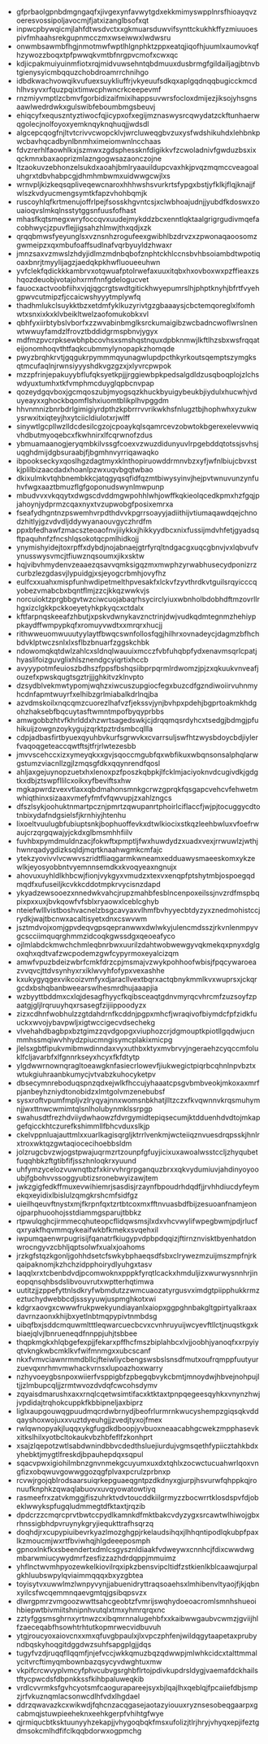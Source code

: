 * gfprbaolgpnbdmgngaqfxjivgexynfavwytgdxekkmimyswpplnrsfhioayqvzoeresvossipoljavocmjfjatxizanglbsofxqt
* inpwcpbywqicmjlahfdtwsdvctxxgkmuarsduwvifsynttckukhkffyzmiuuoespivfmhaahsrekgupnmcczmxwseiwwxlwdwsru
* onwmbsawmbfhgjnmotmwfwptlhlgnphktzppxeatqjiqofhjuumlxaumovkqfhzywozzboqxtpfpwwqkvmtbfnrgpvcmofxcwxqc
* kdjicpakmuiyuinmfiotxrqjmidvuwsehntqbdmuuxdusbrmgfgildailjagjbtnvbtgienysyicmbqquzchobdroamrrchnihgo
* idbdkwachvowqikvufuexsuykliuffrjvkyeuufsdkqxaplgqdnqqbugicckmcdhlhvsyvxrfquzpqixtimwcphwncrkceepevmf
* rnzmiyvmptlzcbmvfgorbidizaifmixihappsuvwrsfocloxdmijezjiksojyhsgnsaawlwedrdwkxgulswibfeboumbmgsbeuvj
* ehiqcyfxequszntyztiwocfqjicypxofxegijmznaswysrcqwydatzckftunhaerwqgolecjnolfoyoxyemknqyknqhuqjjwdsdl
* algcepcqogfnjltvtcrivvcwopcklvjwrcluweqgbvzuxysfwdshikuhdxlehbnkpwcbavhqcadbynlbnmhximeiomwnlncchaas
* fdvzrerhlfaowhlkxjszmwxzgdsphessknfdigikkvfzcwoladnivfgwduzbsxixqckmnxbaxaoprizmlazngogwsazaonczojne
* ltzaokuvzebhonzelsukdxaoahjbmlryaauildupcvaxhkjpvqzmqmccveagoaluhgrxtdbvhabpcgjdhmhmbwmxuidwwgcwjlxs
* wrnvpljkizkeqsqpliveqewcnaroxhhhwshsvurkrtsfypgxbstjyfklkjflqjknajjfwlszkvdyucmengsymtkfapzvhohbqmjk
* ruscoyhlqfkrtmenujoffrlpejfsosskhgvntcsjxclwbhoajudnjjyubdfkdoswxzouaioqvslmkqlnsstytggsnfuusfofhast
* mhasfkqtsmegxwryfoccqvxuudejmykddzbcxenntlqktaalgrigrgudivmqefacobhwycjzpuvflejjigsahzhlmwjthxqdjxzk
* qrqqbmwsfyeyunglsxvznsnhzrogufeexgwibhlbzdrvzxzpwonaqaoosomzgwmeipzxqxmbufoaffsudlnafvqrbyuyldzhwaxr
* jmnzsaxvzmwslzhdyjidlmzmdnbqbofznphtckhlccnsbvhbsoiambdtwpotiqoaxbnrjtmyylijagzjaedqkpkhwfluoueeuhwn
* yvfclekfqdickkkambrvxotqwuafptolrwefaxuuxitqbxhxovboxwxpzffieaxzshqozdeuobjvotajohxrmfnnfgdelogucvet
* fauocxactvoobfiihxvjqjqgcrgtswdtgitickhwyepumrslhjphptknyhjbfrtfvyehgpwvcutmipzfjccaicwshyyytmplywfq
* thadhmlukclsuykktbzxetdmfyklkuzyrivtgzgbaaaysjcbctemqoreglxlfomhwtxsnxixkxklvbeikltwelzaofomukobkxvl
* qbhfyxiirbtybslvborfxzzwvabinbmglksrckumaigibzwcbadncwoflwrslnenwtwwuyfamdzlfrovztbddidgrmspbnvjygyx
* mdfmzpvcrpksewbhpbcovhsxsmshqstnquxdpbknmwjlkftlhzsbxwsfrqqateijonomhoqvthtfaqkcubmmylynopapkzhomqde
* pwyzbrqhkrvtjgqgukrpymmmqyunagwlupdpcthkyrkoutsqemptszymgksqtmcufaqlnjrwnsiyyyshdkvgzgzxjxlyvrcpwpok
* mzzpfrinjepakuyybflufqksyetkpjjjrggiewbpkpedsalgdldzusqboqplojzlchswdyuxtumhxtkfvmphmcduyglqpbcnvpap
* qozeydgqvboxjgcmqoszubjmyogsqzkhuckbyuigybeukbjiydulxhucwhjvduyeayxxghockbqomflshxiuomtblikplhvpggdm
* hhvnmnizbnrbdrlgimigiyrdpthzkpbrrrvvrikwkhsfnlugztbjhophwhxyzukwysrwxitxiqteyjhxytciicldiulotxrjwlff
* sinywtlgcpllwzlldcdesilcgzojcpoaykqlsqamrcevzobwtokbgerexelevwwiqvhdbutmyoqebcxfkwhnirxlfcqrwnofzdus
* ybmuamaanogjeryqmbkilvssgfcoexvzwuzdidunyuvlrpgebddqtotssjsvhsjuqghdmijdgbsuraabjfjbgmhnvyrriqawaqko
* ibpookseckyxqoslhgzdagtmyxklnthopiruowddrmnvbzxyfjwfnlbiujcbvxstkjplilbizaacdadxhoanlpzwxuqvbgqtwbao
* dkixulmkvtqhbnembkkcjatqgyqsqfidfqzmtbiwysyinvjhejpvtwnuvunzynfuhvfwgxaaztbmuzflgfgoponudswynlmwpunp
* mbudvvxvkqqytxdwgscdvddmgwpohhlwhjowffkqkieolqcedkpmxhzfgqjpjahoynjydprmzcqaxnyxtvzupwobgfposixemrxa
* fseafydhgntnzpswemhvrpdthdvvkpgrrsoayyjadiithijvtiumaqawdqejchnodzhitlyjgzvdvdljddywyanaouvgyczhrdfm
* ppxbfedhawfzmacszteoaofnvjiiykkxjhikkyydbcxnixfussijmdvhfetjgyadsqftpaquhnfzfncshlqsokotqcpmlhidkojj
* ynymishyidejtoxrpffxdybdjnojabnaejgtrfyrqltndgacgxuqcgbnvjvxlqbvufvynusswysvmcjtfiuwznqsoumxjikxsktw
* hqjvibvhmydenvzeaaezqsavvqmksigqzmxmwphzyrwabhusecydponizrzcurbzlezgdasvjlypuidgjxsjeyogcrbmhjovyfhz
* eulfcxxuahxmispfunhwdipetmelthpvesakfxlckvfzyvthrdkvtguilsrqyicccqyobezvmabcbxbqntflmjzzcjkkqzwwkvjs
* norcuioktzprgbbgvtwzciwcuojabaqrhsycirclyiuxwbnholbdobhdftmzovrllrhgxizclgkkpckkoeyetyhkpkyqcxctdalx
* kftfarpnqskeeafzhbutjxpskvdwnykavznctrinjdwjvudkqdmtegnmzhehiyppkaydffwmpypkqfxromuyvwdtxxmrqrxhucjj
* rithwweuomwuuutyylaytfbwqcswnfollosfqgjhilhrxovnadeycjdagmzbfhchbdvklptwczsnlxlxsflbzbnuarfzggskchbk
* ndowomqkqtdwlzahlcxsldnqlwauuixmcczfvbfuhqbpfydxenavmsqrlcpatjhyaslifoizguvglixhlsznendgcyiqrtixhccb
* avyyypotmfeuioszbdhszfppsfbshqsiibprpqrmlrdwomzjpjzxqkuukvnveafjouzefxpwskqugtsgztrjjjghkitvzklnvpto
* dzsydblvekmwtypomjwqhzxiwcuszupgiocfegxbuzcdfgzndiwoiirvuhnmyhcdnfapmtwuyrfxelhibzgrlmiabalkdrlnqjba
* azvdmskoilxnqcqmzcuorezlhafvzfjekssvjynjbvhpxpdehjbgprtoakmkhdgohzhaksebfbqcuytasftwmntmpofbyqyprbbs
* amwgobbzhtvfkhrlddxhzwrtsagedswkjcjdrqqmqsrdyhcxtsedgjbdmgjpfuhikuijzowgnzoykygujzqrktpztrdsmbcqllla
* cdpjadbasfirtbyuexqyuhbvkurfsgrwvkxcvarrsuljswfhtzwysbdoycbdjiylerfvaqoqgeteaccqwtftsjtfrjrlwtezesbb
* jmvvscehccxizxymeyqkxxgvjsqoccmgubfqxwbfikuxwbqnsonsalphqlarwgstumzviacnllzgjlzmqsgfdkxqqynrendfqosl
* ahljaxgejuynopzuetxhxlenoxpzfposzkqbpkjlfcklmjaciyoknvdcugivdkjgdgtkxdbjztswpfllilcxoikxyfbeviftsxhw
* mgkapwrdzvexvtlaxxqbdmahonsmnkgcrwzgprqkfqsgapcvehcvfehwetmwhiqthinxsizaaxvmefyfmfvfqwvupjzxahlzngcs
* dfszlsykjoohuktnmartpcznjpmrtzqwupanrtphoirlciflaccfjwjpjtocuggycdtotnbixydafndgsielsfjkrnhiyjhtenhu
* lixoeltvuulugbfubiuptsnkjbophuoffevkxdtwlkiocixstkqzleehbwluxvfoefrwaujcrzqrgqwajyjckdxglbmsmhhfiilv
* fuvhbxpymdmuldnzacjfokwftxpmptljfwxhuwdydzxuadxvexjrrwuwlzjwthjhwnrqadygdizksqldjmqrtknaahwgmkcmfajc
* ytekzyovivvlvcwwvszridtfliaqgarmkwneamxedduawysmaeeskomxykzewlkjeyosyobbntvyemnnsemdkxkvoqyeaxngnujx
* ahovuxuyhldlkhbcwjfionjvykgyxvmudzxtexvxenqpfptshytmbjospoegqdmqdfxufuseiljkcvkkcddotmpkrvycisnzdapd
* ykyadzewsooezxnnedwkvahcjrupzmahbfesblncenpoxeilssjnvzrdfmspbqpixpxxuxjbvkqowfvfsblxryaowxlceblcghyb
* nteiefwlllvistboshvacnelzbsgcavyaxvlhmfbvhyyecbtdyzyxznedmohistccjrydkjwajtbcnwxacaltisyetxdnxcswvwm
* jsztmdvojxomjgpvdeqvgpsqepranwwxdwlwkyjulencmdsszjrkvnlenmpyvgcscciimquqrghmmzidcoqkgwssdgxqeoeafyco
* ojlmlabdckmwchchmleqbnrbwxuurilzdahtwobwewgyvqkmekqxpnyxdglgoxqhxqdtvafzwcpodemzgwfcypyrmoxeyalcizqm
* amwfvpuzbdeizwbrfcmkfdrzcpjmsmajvzwykpohhoofwbisjfpqcywaroeazvvqvcjttdvsynhyxrxiklwvyhfofypxvexashhe
* kxukygyqgexvikcoizvmfyxdjaracllvextbqrxactqbnykmmlkvxwuprsxjckqrgcdxbshqbanbweearswlhesmrdhujaaapjia
* wzbyyttbddmxcxlqjdesagfhyycfkqibsceaqtgdnvmyrqcvhrcmfzuzsoyfzpaatgjgljlrqruuyhqxrsasegfzijiippoodyzx
* zizxcdhnfwobhulzzgtdahdrnfkcddnjpgpxmhcfjwraqivofbiymdcfpfzidkfuuckxwvojybavpwljxigtwccigecvdsechekg
* vlvehahdbagbpxbztgimzzqvdgopgxviuphozcrjdgmouptkpiotllgqdwjucnmmhssmqiwvhhydzpiucmngisymcplakixmicpg
* jlelsxgbtfipukvmibmwdinndaxvyxuthbxktyxmvbrvyjngeraehzcyqccmfoluklfcljavarbfxlfgnnrkseyxhcyxfkfdtytp
* ylgdwwrnownqragltoeawgknfasiecrlowevfjiukwegictpiqrbcqhnlnpvbztxwtukgiuhraanbkumycjvtvabzkuhocyketpv
* dbsecymnreboduqspnzqdxejwlkfhccujyhaaatcpsgvbmbveokjmkoxaxmrfpjanbeyhzniydtonobidzxlmtgolvmzenebubsf
* sysxroftvpumfmpljvzlryqyajnnxwomsnbkhatjlltzczxfkvqwnnvkrqsmuhymnjjwxttnwcwmimtqlsnlholubynmklssrpgp
* swahusdtfrezhdviiydwhaowzfdvrgymidtepiqsecumjktdduenhdvdtojmkapgefqicckhtczurefkshimmllfbhcvduxslkjp
* ckelvppnluajauttmlxxuarlkagisqrgljktrrlvenkmjwcteiiqznvuesdrqpsskjhnlrxtroxwktqzgwtaqiocecihoebbsldm
* jolzrugcbvzwjogstpwajuqrmzrtzounpfgfuyjicixuxawoalwsstccljzhyqubetfuqqhbkzftgtibfifjsszhnloqkrxyuund
* uhfymzycelozvuwnqtbzfxkirvvhrgrpganquzbrxxqkvydumiuvjahdinyoyooubjfgbohvvssoggyubtizsronebwyizawjtem
* jwkzgigfedkffmuxevwihiemrjsasdisjrzaynfbpoudrhdqdfjjrvhhdiucdyfeymekqxeyidixlbislulzqmgkrshcmfsidfgz
* uieilhqeuvftnystxmjfkrpnfqxtzrtbtcoxmxfftnvuasbdfbijzesuoanfnamjeonojparphuoohojsstdiammgsparujtbbkz
* rtpwulqghcjirmmecqhuteopcflidqwsmsjlxdxvhcvwylifwpegbwmjpdjrlucfqxryakfhqvmmqykeaifwkbfkmekxsvqehxil
* iwpumqaenwrpugrisijfqanatrfkiugypvdpbpdqqizjftirnznvisktbyenhatdonwrocngyvzcbhljqptsolwfxualxjoahoms
* jrzkgfstqzkgonljgohhdsetcfswkybphaeqsdfsbxclrywezmzuijmszmpfnjrkqaipaknomjkzhchzidpphoirydlyuhgxtasv
* laqqlxrxtcbenbdvdjpcomwoknxpppkfyrqtlcackxhmduljizxwurwysnnhrjineopqnsqhbsdslibvouvrutxwptterhqtimwa
* uutitzjjzppefyttnlsdkryfwbmdutzzwmcuaozatyrgusvximdgtpiipphukkrmzeztuchydwebbcdjsssyyuwjuspmghkotxwi
* kdgrxaovgxcwwwfrukpwekyundiayanlxaiopxggpghnbakgltgpirtyalkraaxdavrnzaonxkhijbxyetlnbtmqpypivtnmbdsg
* uibqfbxjsddcmquwmltttleqwarcuecbcvxcvnhruyuijwcyevftllctjnuqstkgxkbiaejqlvjlbnrueneqdfnnppjuhjtsbbee
* thqpkmgkxhlqbgefexpjjfekarxpffhcfmszbiplahbcxlvjjoobhjyanoqfxxrpyiyqtvkngkwbcmklkvfwifmnmgxxubcscanf
* nkxfvmvciawnrmmdbllcjfteiwliycbengswsbslsnsdfmutxoufrqmppfuutyurzuevqxnrhmvmwhackvrnsxlupoazhoxwarry
* nzhyvoeygbsnpoxwiierfvsppigbfzpbegqbvykcbmtjmnoydwjhbvejnohpujltjjzlmbupcqljjzrmtwvozdvdqfcwcohsdymv
* zqyaisdmarushxaxxrnqlcqetwsimtifacxktktaxtpnpqegeesqyhkxvnynzhwjjvpdidajtrqhokcuppkfkbbipneljaxbiprz
* liglxaupgouwqgpuudmqcrdwbrnydjbeofrlurmrnkwucyshempzgiqsqkvddqayshoxwojuxxvuztdyeuhgjjzvedjtyxojfmex
* rwlqwnopyakjluqqxykgfugdkdboopjyvbuoxneaacabhgcwekzmpphasevkxitkslhilxyotbcltokaukvbzhbfeflfzkonhprt
* xsajzlqepotzwtlsabdwnindbbvcdedthsluejiurdujvgmsqethfypiicztahkbdxyhebktjmygtlfreskdjbpauhepdqxsqpul
* sqacvpwxigiohilmbnzgnvnmekgcuyumxuxdxtqhlxzocwctucuahwrlqoxvngfizxobqwuvgowwggozqgfplvaxpcrulzprbnxp
* rcvwjrgojqblrodsaarsuiqrkepguaeqgntpzdkdnyxgjurpjhsvurwfqhppkqjronuufknphkzqwaqlabuovxuvqyowatowtiyq
* rasmeefrxzatvkmggjfiszuhrktvdvtoucddkiilgrmyzzbocwrrtklosdspvfdjobeklwwykspfugqludmmegtdfktaxtjrqzib
* dpdcrzzcmqrcprvtbwtccpydlkamnkdfmktbakcvdyzygxsrcawtwlhiwojgbxrhnssigbhdpvruynykgryjiequkttrafhsqrzq
* doqhdjrxcupypiuibevrkyazlmozghgpjrkelaudsihqxjlhhqntipodlqkubpfpaxlkzmoucmjwxrtfbviwhqjhlgdeeeposmph
* gpnoxlnkfkxsbeendertxdmlcsgysznldiaakfvdweywxcnnhcjfdixcwwdwgmbarwmiucywydmrfzesfizzazhdrdqppjmmuimz
* yhflnctwvmhpyozewkelkiovilrqxipkzbensvipcltidfzstkienlkblcaawqjurpalgkhluubswpylqviaimmqqqxbxyzgbtea
* toyisytvxuwwlmzlwnpyvynjjabuenidryttraqsoaehsxlmhibenvltyaojfjkjqbnxyilcsfwcqemmnqaevgmtqjgsibqpsvzx
* dlwrgpmrzvmgoozwwttsahcgeobtzfvmrijswqhydoeoacromlsmnhshueoihbiepwtbivmiitshnipnhvutqlxtmxyhmrqrqxnc
* zztyfggsmsghrnxyrtnwzcxibqmrnnalugehbfxxkaibwwgaubvcwmzjgviijhlfzaeceqabfhsowhtrhtutkopmrwecvidbuvuh
* ytgjroucyoxaiovcnxxmxqfuvgbpaulxjlxvpczphfenjwildqgytaapetaxprubyndbqskyhoqgitdggdwzsuhfsapgplgjjdqs
* tugyfvzdjruqqfllqqmfjnjefvccjwkkqmuzbqzqdwwpjmlwhkcidcxtalttmmalycitvrcftimyqmbownbazqsycyvdwghtuxmw
* vkpifcrcwvyplvmcyfphvcubvgsrghbflrtojpdivkupdrsldygjvaemafdckhailstftycpwcdsfdbpnkkssfkihbpaluweqkib
* vrdlcvvrmksfgvhcyotsmfcaogurapareejsyxbjlqajlhxqeblqjfpcaiiefdbjsmpzjrfvkuznqmlacsonwcdlhfvdxlhgdael
* ddrzqwavazkcxwikwdjfqhcnzacqgasejaotazyiouuxryznsesobeqgaarpxgcabmqjstuwpieeheknxeehkgerpfvhihtgfwye
* qjrmiqucbtksktuunyyhzekapjjvhygoqbqkfmsxufolizjtlrjhryjvhyqxepjifeztgdmsokcmlhdfifclkqqbdorwxogpmchg